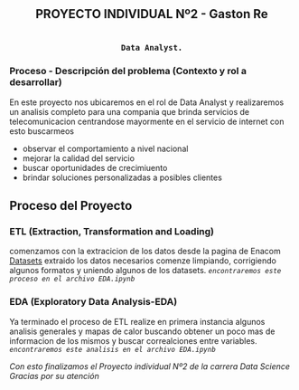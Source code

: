 # <h2 align=center> **PROYECTO INDIVIDUAL Nº2 - Gaston Re** </h2>

# <h3 align=center>**`Data Analyst.`**</h3>

### Proceso - Descripción del problema (Contexto y rol a desarrollar)
En este proyecto nos ubicaremos en el rol de Data Analyst y realizaremos un analisis completo 
para una compania que brinda servicios de telecomunicacion centrandose mayormente en el servicio de internet
con esto buscarmeos
- observar el comportamiento a nivel nacional
- mejorar la calidad del servicio
- buscar oportunidades de crecimiuento
- brindar soluciones personalizadas a posibles clientes

## Proceso del Proyecto
### ETL (Extraction, Transformation and Loading)
comenzamos con la extracicion de los datos desde la pagina de Enacom [Datasets](https://datosabiertos.enacom.gob.ar/dashboards/20000/acceso-a-internet/)
extraido los datos necesarios comenze limpiando, corrigiendo algunos formatos y uniendo algunos de los datasets.
*`encontraremos este proceso en el archivo EDA.ipynb`*

### EDA (Exploratory Data Analysis-EDA)
Ya terminado el proceso de ETL realize en primera instancia algunos analisis generales y mapas de calor buscando obtener un poco mas de informacion de los mismos y buscar correalciones entre variables.
*`encontraremos este analisis en el archivo EDA.ipynb`*

*Con esto finalizamos el Proyecto individual Nº2 de la carrera Data Science Gracias por su atención*
